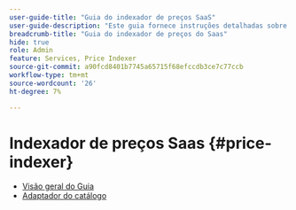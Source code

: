 ```yaml
---
user-guide-title: "Guia do indexador de preços SaaS"
user-guide-description: "Este guia fornece instruções detalhadas sobre como usar o indexador de preços do SaaS."
breadcrumb-title: "Guia do indexador de preços do Saas"
hide: true
role: Admin
feature: Services, Price Indexer
source-git-commit: a90fcd8401b7745a65715f68efccdb3ce7c77ccb
workflow-type: tm+mt
source-wordcount: '26'
ht-degree: 7%

---
```


# Indexador de preços Saas {#price-indexer}

- [Visão geral do Guia](price-indexing.md)
- [Adaptador do catálogo](catalog-adapter.md)

